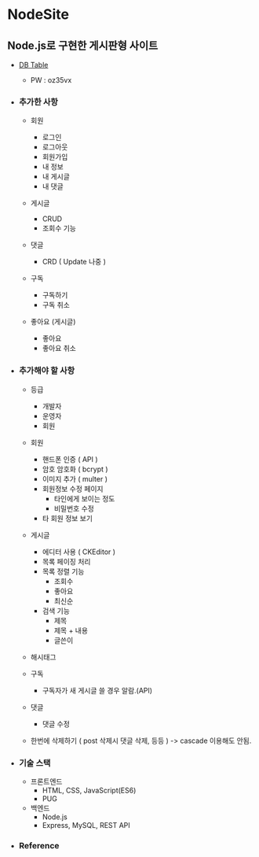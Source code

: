# NodeSite
## Node.js로 구현한 게시판형 사이트
- [DB Table](https://aquerytool.com/aquerymain/index/?rurl=92fd13a3-cdd7-4beb-881e-4413e9aeda33)
    - PW : oz35vx 
- ### 추가한 사항
    - 회원
      - 로그인
      - 로그아웃
      - 회원가입
      - 내 정보
      - 내 게시글
      - 내 댓글

    - 게시글
      - CRUD
      - 조회수 기능

    - 댓글
      - CRD ( Update 나중 )

    - 구독
      - 구독하기
      - 구독 취소

    - 좋아요 (게시글)
      - 좋아요
      - 좋아요 취소

- ### 추가해야 할 사항
    - 등급
      - 개발자
      - 운영자
      - 회원

    - 회원
      - 핸드폰 인증 ( API )
      - 암호 암호화 ( bcrypt )
      - 이미지 추가 ( multer )
      - 회원정보 수정 페이지
        - 타인에게 보이는 정도
        - 비밀번호 수정
      - 타 회원 정보 보기

    - 게시글
      - 에디터 사용 ( CKEditor )
      - 목록 페이징 처리
      - 목록 정렬 기능
        - 조회수
        - 좋아요
        - 최신순
      - 검색 기능
        - 제목
        - 제목 + 내용
        - 글쓴이

    - 해시태그

    - 구독
      - 구독자가 새 게시글 쓸 경우 알람.(API)

    - 댓글
      - 댓글 수정

    - 한번에 삭제하기 ( post 삭제시 댓글 삭제, 등등 ) -> cascade 이용해도 안됨.

- ### 기술 스택
  - 프론트엔드
    - HTML, CSS, JavaScript(ES6)
    - PUG
  - 백엔드
    - Node.js
    - Express, MySQL, REST API




- ### Reference